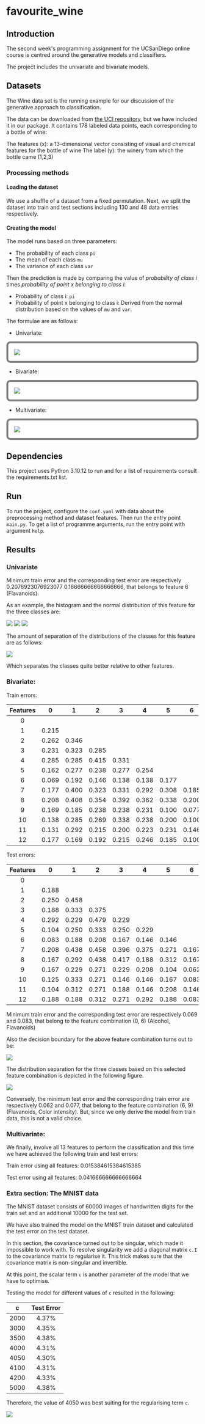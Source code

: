 # favourite_wine

## Introduction

The second week's programming assignment for the UCSanDiego online course is centred around the generative models and classifiers.

The project includes the univariate and bivariate models.

## Datasets

The Wine data set is the running example for our discussion of the generative approach to classification.

The data can be downloaded from [the UCI repository](https://archive.ics.uci.edu/ml/datasets/wine), but we have included it in our package. It contains 178 labeled data points, each corresponding to a bottle of wine:

The features (x): a 13-dimensional vector consisting of visual and chemical features for the bottle of wine
The label (y): the winery from which the bottle came (1,2,3)

### Processing methods

#### Loading the dataset

We use a shuffle of a dataset from a fixed permutation. Next, we split the dataset into train and test sections including 130 and 48 data entries respectively.

#### Creating the model

The model runs based on three parameters:
- The probability of each class `pi`
- The mean of each class `mu`
- The variance of each class `var`

Then the prediction is made by comparing the value of *probability of class i* times *probability of point x belonging to class i*:
- Probability of class i: `pi`
- Probability of point x belonging to class i: Derived from the normal distribution based on the values of `mu` and `var`.

The formulae are as follows:
- Univariate:

<div class="formula" style="
                background-color: white;
                padding: 15px;
                border-style: solid;
                border-color: gray;
                border-width: 5px;
                border-radius: 10px;">
<img src="./assets/univariate_formula.png"></img>
</div>

- Bivariate:

<div class="formula" style="
                background-color: white;
                padding: 15px;
                border-style: solid;
                border-color: gray;
                border-width: 5px;
                border-radius: 10px;">
<img src="./assets/bivariate_formula.png"></img>
</div>

- Multivariate:

<div class="formula" style="
                background-color: white;
                padding: 15px;
                border-style: solid;
                border-color: gray;
                border-width: 5px;
                border-radius: 10px;">
<img src="./assets/multivariate_formula.png"></img>
</div>

## Dependencies

This project uses Python 3.10.12 to run and for a list of requirements consult the requirements.txt list.

## Run

To run the project, configure the `conf.yaml` with data about the preprocessing method and dataset features. Then run the entry point `main.py`. To get a list of programme arguments, run the entry point with argument `help`.

## Results

### Univariate

Minimum train error and the corresponding test error are respectively 0.2076923076923077 0.16666666666666666, that belongs to feature 6 (Flavanoids).

As an example, the histogram and the normal distribution of this feature for the three classes are:

![](./assets/winery1_uni_feature.png)
![](./assets/winery2_uni_feature.png)
![](./assets/winery3_uni_feature.png)

The amount of separation of the distributions of the classes for this feature are as follows:

![](./assets/winery_label_uni_dists_flavanoids.png)

Which separates the classes quite better relative to other features.

### Bivariate:

Train errors:

|Features|       0|       1|       2|       3|       4|       5|       6|       7|       8|       9|       10|      11|      12|
|:-:|:-:|:-:|:-:|:-:|:-:|:-:|:-:|:-:|:-:|:-:|:-:|:-:|:-:|
|0|
|1|       0.215|
|2|       0.262|   0.346|
|3|       0.231|   0.323|   0.285|
|4|       0.285|   0.285|   0.415|   0.331|
|5|       0.162|   0.277|   0.238|   0.277|   0.254|
|6|       0.069|   0.192|   0.146|   0.138|   0.138|   0.177|
|7|       0.177|   0.400|   0.323|   0.331|   0.292|   0.308|   0.185|
|8|       0.208|   0.408|   0.354|   0.392|   0.362|   0.338|   0.200|   0.369|
|9|       0.169|   0.185|   0.238|   0.238|   0.231|   0.100|   0.077|   0.215|   0.177|
|10|      0.138|   0.285|   0.269|   0.338|   0.238|   0.200|   0.100|   0.269|   0.323|   0.162|
|11|      0.131|   0.292|   0.215|   0.200|   0.223|   0.231|   0.146|   0.277|   0.308|   0.085|   0.231|
|12|      0.177|   0.169|   0.192|   0.215|   0.246|   0.185|   0.100|   0.154|   0.185|   0.115|   0.108|   0.092|

Test errors:

|Features|       0|       1|       2|       3|       4|       5|       6|       7|       8|       9|       10|      11|      12|
|:-:|:-:|:-:|:-:|:-:|:-:|:-:|:-:|:-:|:-:|:-:|:-:|:-:|:-:|
0|
1|       0.188|
2|       0.250|   0.458|
3|       0.188|   0.333|   0.375|
4|       0.292|   0.229|   0.479|   0.229|
5|       0.104|   0.250|   0.333|   0.250|   0.229|
6|       0.083|   0.188|   0.208|   0.167|   0.146|   0.146|
7|       0.208|   0.438|   0.458|   0.396|   0.375|   0.271|   0.167|
8|       0.167|   0.292|   0.438|   0.417|   0.188|   0.312|   0.167|   0.375|
9|       0.167|   0.229|   0.271|   0.229|   0.208|   0.104|   0.062|   0.250|   0.104|
10|      0.125|   0.333|   0.271|   0.146|   0.146|   0.167|   0.083|   0.292|   0.229|   0.167|
11|      0.104|   0.312|   0.271|   0.188|   0.146|   0.208|   0.146|   0.271|   0.333|   0.188|   0.229|
12|      0.188|   0.188|   0.312|   0.271|   0.292|   0.188|   0.083|   0.229|   0.208|   0.104|   0.146|   0.083|

Minimum train error and the corresponding test error are respectively 0.069 and 0.083, that belong to the feature combination (0, 6) (Alcohol, Flavanoids)

Also the decision boundary for the above feature combination turns out to be:

![](./assets/winery_decision_boundary_features_0_6.png)

The distribution separation for the three classes based on this selected feature combination is depicted in the following figure.

![](./assets/winery_data_separation_by_features_0_6.png)

Conversely, the minimum test error and the corresponding train error are respectively 0.062 and 0.077, that belong to the feature combination (6, 9) (Flavanoids, Color intensity). But, since we only derive the model from train data, this is not a valid choice.

### Multivariate:

We finally, involve all 13 features to perform the classification and this time we have achieved the following train and test errors:

Train error using all features: 0.015384615384615385

Test error using all features: 0.041666666666666664

### Extra section: The MNIST data

The MNIST dataset consists of 60000 images of handwritten digits for the train set and an additional 10000 for the test set.

We have also trained the model on the MNIST train dataset and calculated the test error on the test dataset.

In this section, the covariance turned out to be singular, which made it impossible to work with. To resolve singularity we add a diagonal matrix `c.I` to the covariance matrix to regularise it. This trick makes sure that the covariance matrix is non-singular and invertible.

At this point, the scalar term `c` is another parameter of the model that we have to optimise.

Testing the model for different values of `c` resulted in the following:

| c | Test Error |
|:-:|:----------:|
|2000|4.37%|
|3000|4.35%|
|3500|4.38%|
|4000|4.31%|
|4050|4.30%|
|4100|4.31%|
|4200|4.33%|
|5000|4.38%|

Therefore, the value of 4050 was best suiting for the regularising term `c`.

![](./assets/mnist_c_errors.png)
